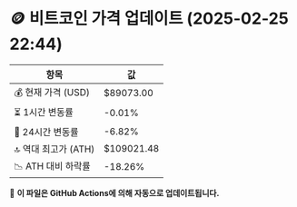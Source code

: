 # 🪙 비트코인 가격 업데이트 (2025-02-25 22:44)

| 항목                | 값 |
|--------------------|----------------|
| 💰 현재 가격 (USD) | $89073.00 |
| ⏳ 1시간 변동률    | -0.01% |
| 📆 24시간 변동률   | -6.82% |
| 🔝 역대 최고가 (ATH) | $109021.48 |
| 📉 ATH 대비 하락률 | -18.26% |

🔄 **이 파일은 GitHub Actions에 의해 자동으로 업데이트됩니다.**
